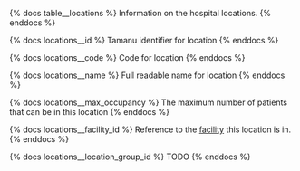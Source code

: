 {% docs table__locations %}
Information on the hospital locations.
{% enddocs %}

{% docs locations__id %}
Tamanu identifier for location
{% enddocs %}

{% docs locations__code %}
Code for location
{% enddocs %}

{% docs locations__name %}
Full readable name for location
{% enddocs %}

{% docs locations__max_occupancy %}
The maximum number of patients that can be in this location
{% enddocs %}

{% docs locations__facility_id %}
Reference to the [facility](#!/source/source.tamanu.tamanu.facilities) this location is in.
{% enddocs %}

{% docs locations__location_group_id %}
TODO
{% enddocs %}
